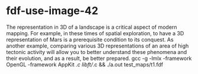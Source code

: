 # fdf-use-image-42
The representation in 3D of a landscape is a critical aspect of modern mapping. For example, in these times of spatial exploration, to have a 3D representation of Mars is a prerequisite condition to its conquest. As another example, comparing various 3D representations of an area of high tectonic activity will allow you to better understand these phenomena and their evolution, and as a result, be better prepared.
gcc -g -lmlx -framework OpenGL -framework AppKit *.c  libft/*.c && ./a.out test_maps/t1.fdf

